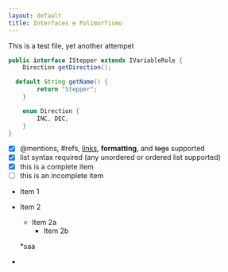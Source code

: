 ```yaml
---
layout: default
title: Interfaces e Polimorfismo
---
```


This is a test file, yet another attempet

```java
public interface IStepper extends IVariableRole {
	Direction getDirection();

  default String getName() {
		return "Stepper";
	}

	enum Direction {
		INC, DEC;
	}
}
```
- [x] @mentions, #refs, [links](), **formatting**, and <del>tags</del> supported
- [x] list syntax required (any unordered or ordered list supported)
- [x] this is a complete item
- [ ] this is an incomplete item

* Item 1
* Item 2
  * Item 2a
    * Item 2b

  *saa
*
